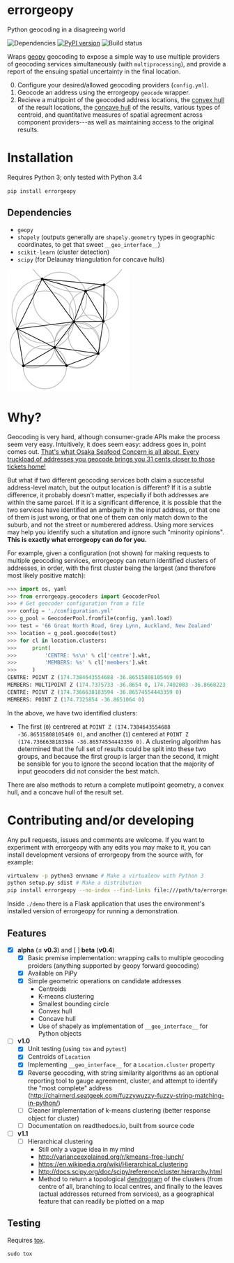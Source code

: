 # errorgeopy
Python geocoding in a disagreeing world

<!-- pandoc --from=markdown --to=rst --output=README.rst README.md -->

![Dependencies](https://www.versioneye.com/user/projects/5775cea668ee070047f065e4/badge.svg?style=flat-round) [![PyPI version](https://badge.fury.io/py/errorgeopy.svg)](https://pypi.python.org/pypi/errorgeopy) ![Build status](https://api.travis-ci.org/alpha-beta-soup/errorgeopy.svg)
<!-- [![Coverage Status](https://coveralls.io/repos/github/alpha-beta-soup/errorgeopy/badge.svg?branch=master)](https://coveralls.io/github/alpha-beta-soup/errorgeopy?branch=master) -->

Wraps [geopy](https://github.com/geopy/geopy) geocoding to expose a simple way to use multiple providers of geocoding services simultaneously (with `multiprocessing`), and provide a report of the ensuing spatial uncertainty in the final location.

0. Configure your desired/allowed geocoding providers (`config.yml`).
1. Geocode an address using the errorgeopy `geocode` wrapper.
2. Recieve a multipoint of the geocoded address locations, the [convex hull](http://scipy.github.io/devdocs/generated/scipy.spatial.ConvexHull.html) of the result locations, the [concave hull](http://blog.thehumangeo.com/2014/05/12/drawing-boundaries-in-python/) of the results, various types of centroid, and quantitative measures of spatial agreement across component providers---as well as maintaining access to the original results.

# Installation

Requires Python 3; only tested with Python 3.4

`pip install errorgeopy`

## Dependencies

- `geopy`
- `shapely` (outputs generally are `shapely.geometry` types in geographic coordinates, to get that sweet `__geo_interface__`)
- `scikit-learn` (cluster detection)
- `scipy` (for Delaunay triangulation for concave hulls)

![Delaunay circumcircles](docs/img/delaunay-circumcircles.png)

# Why?

Geocoding is very hard, although consumer-grade APIs make the process seem very easy. Intuitively, it does seem easy: address goes in, point comes out. [That's what Osaka Seafood Concern is all about. Every truckload of addresses you geocode brings you 31 cents closer to those tickets home!](https://www.youtube.com/watch?v=cIosb69x9iI)

But what if two different geocoding services both claim a successful address-level match, but the output location is different? If it is a subtle difference, it probably doesn't matter, especially if both addresses are within the same parcel. If it is a significant difference, it is possible that the two services have identified an ambiguity in the input address, or that one of them is just wrong, or that one of them can only match down to the suburb, and not the street or numberered address. Using more services may help you identify such a situtation and ignore such "minority opinions". **This is exactly what errorgeopy can do for you.**

For example, given a configuration (not shown) for making requests to multiple geocoding services, errorgeopy can return identified clusters of addresses, in order, with the first cluster being the largest (and therefore most likely positive match):

```python
>>> import os, yaml
>>> from errorgeopy.geocoders import GeocoderPool
>>> # Get geocoder configuration from a file
>>> config = './configuration.yml'
>>> g_pool = GeocoderPool.fromfile(config, yaml.load)
>>> test = '66 Great North Road, Grey Lynn, Auckland, New Zealand'
>>> location = g_pool.geocode(test)
>>> for cl in location.clusters:
>>>     print(
>>>         'CENTRE: %s\n' % cl['centre'].wkt,
>>>         'MEMBERS: %s' % cl['members'].wkt
>>>     )
CENTRE: POINT Z (174.7384643554688 -36.86515808105469 0)
MEMBERS: MULTIPOINT Z (174.7375733 -36.8654 0, 174.7402083 -36.8668223 0, 174.7428788 -36.8659204 0, 174.7428788 -36.8659204 0, 174.7432 -36.863 0, 174.7173 -36.86803 0, 174.7511328 -36.8610372 0, 174.7511640820006 -36.86094807899963 0)
CENTRE: POINT Z (174.7366638183594 -36.86574554443359 0)
MEMBERS: POINT Z (174.7325854 -36.8651064 0)
```

<!-- TODO find a better example -->

In the above, we have two identified clusters:
- The first (`0`) centrered at `POINT Z (174.7384643554688 -36.86515808105469 0)`, and another (`1`) centered at `POINT Z (174.7366638183594 -36.86574554443359 0)`. A clustering algorithm has determined that the full set of results could be split into these two groups, and because the first group is larger than the second, it might be sensible for you to ignore the second location that the majority of input geocoders did not consider the best match.

There are also methods to return a complete mutlipoint geometry, a convex hull, and a concave hull of the result set.

# Contributing and/or developing

Any pull requests, issues and comments are welcome. If you want to experiment with errorgeopy with any edits you may make to it, you can install development versions of errorgeopy from the source with, for example:

```sh
virtualenv -p python3 envname # Make a virtualenv with Python 3
python setup.py sdist # Make a distribution
pip install errorgeopy --no-index --find-links file:///path/to/errorgeopy/dist/errorgeopy-X-X-X.tar.gz # Install version X-X-X from the archive you just made
```

Inside `./demo` there is a Flask application that uses the environment's installed version of errorgeopy for running a demonstration.

## Features

- [x] **alpha** (≤ **v0.3**) and [ ] **beta** (**v0.4**)
  - [x] Basic premise implementation: wrapping calls to multiple geocoding proiders (anything supported by geopy forward geocoding)
  - [x] Available on PiPy
  - [x] Simple geometric operations on candidate addresses
    - Centroids
    - K-means clustering
    - Smallest bounding circle
    - Convex hull
    - Concave hull
    - Use of shapely as implementation of `__geo_interface__` for Python objects

- [ ] **v1.0**
  - [x] Unit testing (using `tox` and `pytest`)
  - [x] Centroids of `Location`
  - [x] Implementing `__geo_interface__` for a `Location.cluster` property
  - [x] Reverse geocoding, with string similarity algorithms as an optional reporting tool to gauge agreement, cluster, and attempt to identify the "most complete" address (http://chairnerd.seatgeek.com/fuzzywuzzy-fuzzy-string-matching-in-python/)
  - [ ] Cleaner implementation of k-means clustering (better response object for cluster)
  - [ ] Documentation on readthedocs.io, built from source code
- [ ] **v1.1**
  - [ ] Hierarchical clustering
    - Still only a vague idea in my mind
    - http://varianceexplained.org/r/kmeans-free-lunch/
    - https://en.wikipedia.org/wiki/Hierarchical_clustering
    - http://docs.scipy.org/doc/scipy/reference/cluster.hierarchy.html
    - Method to return a topological [dendrogram](http://docs.scipy.org/doc/scipy/reference/generated/scipy.cluster.hierarchy.dendrogram.html#scipy.cluster.hierarchy.dendrogram) of the clusters (from centre of all, branching to local centres, and finally to the leaves (actual addresses returned from services), as a geographical feature that can readily be plotted on a map

## Testing

Requires [tox](http://tox.readthedocs.io/en/latest/install.html).

```
sudo tox
```
